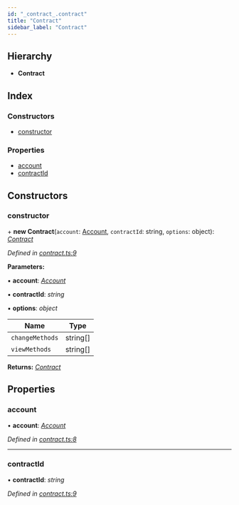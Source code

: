 ```yaml
---
id: "_contract_.contract"
title: "Contract"
sidebar_label: "Contract"
---
```


## Hierarchy

* **Contract**

## Index

### Constructors

* [constructor](_contract_.contract.md#constructor)

### Properties

* [account](_contract_.contract.md#account)
* [contractId](_contract_.contract.md#contractid)

## Constructors

###  constructor

\+ **new Contract**(`account`: [Account](_account_.account.md), `contractId`: string, `options`: object): *[Contract](_contract_.contract.md)*

*Defined in [contract.ts:9](https://github.com/nearprotocol/nearlib/blob/2485e64/src.ts/contract.ts#L9)*

**Parameters:**

▪ **account**: *[Account](_account_.account.md)*

▪ **contractId**: *string*

▪ **options**: *object*

Name | Type |
------ | ------ |
`changeMethods` | string[] |
`viewMethods` | string[] |

**Returns:** *[Contract](_contract_.contract.md)*

## Properties

###  account

• **account**: *[Account](_account_.account.md)*

*Defined in [contract.ts:8](https://github.com/nearprotocol/nearlib/blob/2485e64/src.ts/contract.ts#L8)*

___

###  contractId

• **contractId**: *string*

*Defined in [contract.ts:9](https://github.com/nearprotocol/nearlib/blob/2485e64/src.ts/contract.ts#L9)*
